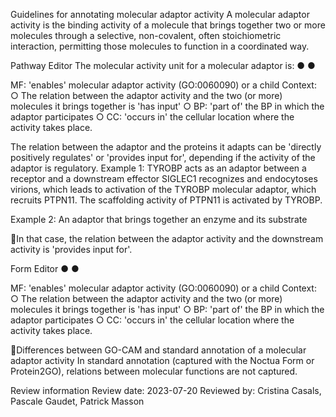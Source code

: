 Guidelines for annotating molecular adaptor
activity
A molecular adaptor activity is the binding activity of a molecule that brings together two or
more molecules through a selective, non-covalent, often stoichiometric interaction, permitting
those molecules to function in a coordinated way.

Pathway Editor
The molecular activity unit for a molecular adaptor is:
●
●

MF: 'enables' molecular adaptor activity (GO:0060090) or a child
Context:
○ The relation between the adaptor activity and the two (or more) molecules it
brings together is 'has input'
○ BP: 'part of' the BP in which the adaptor participates
○ CC: 'occurs in' the cellular location where the activity takes place.

The relation between the adaptor and the proteins it adapts can be 'directly positively
regulates' or 'provides input for', depending if the activity of the adaptor is regulatory.
Example 1: TYROBP acts as an adaptor between a receptor and a downstream
effector
SIGLEC1 recognizes and endocytoses virions, which leads to activation of the TYROBP
molecular adaptor, which recruits PTPN11. The scaffolding activity of PTPN11 is activated
by TYROBP.

Example 2: An adaptor that brings together an enzyme and its substrate

In that case, the relation between the adaptor activity and the downstream activity is
'provides input for'.

Form Editor
●
●

MF: 'enables' molecular adaptor activity (GO:0060090) or a child
Context:
○ The relation between the adaptor activity and the two (or more) molecules it
brings together is 'has input'
○ BP: 'part of' the BP in which the adaptor participates
○ CC: 'occurs in' the cellular location where the activity takes place.

Differences between GO-CAM and standard
annotation of a molecular adaptor activity
In standard annotation (captured with the Noctua Form or Protein2GO), relations between
molecular functions are not captured.

Review information
Review date: 2023-07-20
Reviewed by: Cristina Casals, Pascale Gaudet, Patrick Masson


